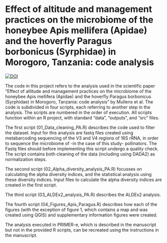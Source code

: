 # Effect of altitude and management practices on the microbiome of the honeybee Apis mellifera (Apidae) and the hoverfly Paragus borbonicus (Syrphidae) in Morogoro, Tanzania: code analysis

[![DOI](https://zenodo.org/badge/872311169.svg)](https://doi.org/10.5281/zenodo.13991499)

The code in this project refers to the analysis used in the scientific paper “Effect of altitude and management practices on the microbiome of the honeybee Apis mellifera (Apidae) and the hoverfly Paragus borbonicus (Syrphidae) in Morogoro, Tanzania: code analysis” by Mullens et al. The code is subdivided in four scripts, each referring to another step in the analysis. The scripts are numbered in the order of execution. All scripts function within an R project, with standard “data”, “outputs”, and “src” files. 

The first script (01_Data_cleaning_PA.R) describes the code used to filter the dataset. Input for this analysis are fastq files created using metabarcoding sequencing of the V3 and V4 regions of 16S rRNA, in order to sequence the microbiome of -in the case of this study- pollinators. The Fastq files should before implementing this script undergo a quality check. The script contains both cleaning of the data (including using DADA2) as normalization steps. 

The second script (02_Alpha_diversity_analysis_PA.R) focusses on calculating the alpha diversity indices, and the statistical analysis using these diversity indices. Input files to calculate the alpha diversity indices are created in the first script. 

The third script (03_ALDEx2_analysis_PA.R) describes the ALDEx2 analysis.

The fourth script (04_Figures_Apis_Paragus.R) describes how each of the figures (with the exception of figure 1, which contains a map and was created using QGIS) and supplementary information figures were created. 

The analysis executed in PRIMER-e, which is described in the manuscript but not in the provided R scripts, can be recreated using the instructions in the manuscript. 


